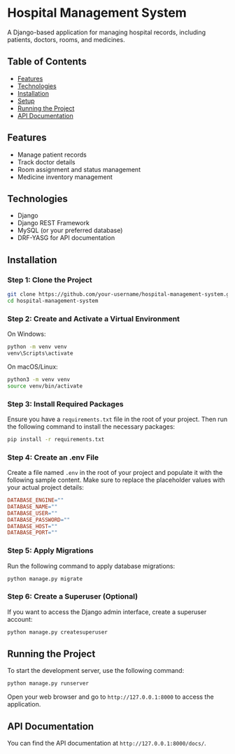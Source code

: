 # Hospital Management System

A Django-based application for managing hospital records, including patients, doctors, rooms, and medicines.

## Table of Contents

- [Features](#features)
- [Technologies](#technologies)
- [Installation](#installation)
- [Setup](#setup)
- [Running the Project](#running-the-project)
- [API Documentation](#api-documentation)

## Features

- Manage patient records
- Track doctor details
- Room assignment and status management
- Medicine inventory management

## Technologies

- Django
- Django REST Framework
- MySQL (or your preferred database)
- DRF-YASG for API documentation

## Installation

### Step 1: Clone the Project

```bash
git clone https://github.com/your-username/hospital-management-system.git
cd hospital-management-system
```

### Step 2: Create and Activate a Virtual Environment

On Windows:
```bash
python -m venv venv
venv\Scripts\activate
```

On macOS/Linux:
```bash
python3 -m venv venv
source venv/bin/activate
```

### Step 3: Install Required Packages

Ensure you have a `requirements.txt` file in the root of your project. Then run the following command to install the necessary packages:

```bash
pip install -r requirements.txt
```

### Step 4: Create an .env File

Create a file named `.env` in the root of your project and populate it with the following sample content. Make sure to replace the placeholder values with your actual project details:

```makefile
DATABASE_ENGINE=""
DATABASE_NAME=""
DATABASE_USER=""
DATABASE_PASSWORD=""
DATABASE_HOST=""
DATABASE_PORT=""
```

### Step 5: Apply Migrations

Run the following command to apply database migrations:

```bash
python manage.py migrate
```

### Step 6: Create a Superuser (Optional)

If you want to access the Django admin interface, create a superuser account:

```bash
python manage.py createsuperuser
```

## Running the Project

To start the development server, use the following command:

```bash
python manage.py runserver
```

Open your web browser and go to `http://127.0.0.1:8000` to access the application.

## API Documentation

You can find the API documentation at `http://127.0.0.1:8000/docs/`.
